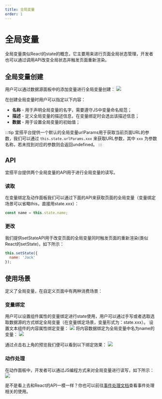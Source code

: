 ```yaml
---
title: 全局变量
order: 1
---
```

# 全局变量
全局变量类似React的state的概念，它主要用来进行页面全局状态管理，开发者也可以通过调用API改变全局状态并触发页面重新渲染。

## 全局变量创建
用户可以通过数据源面板中的添加变量进行全局变量创建：
![](https://img.alicdn.com/imgextra/i2/O1CN01jY7s9Q1bxFF9TwD2J_!!6000000003531-2-tps-3580-2016.png)

在创建全局变量时用户可以指定以下内容：
* **名称** - 用于声明全局变量的名字，需要遵守JS中变量命名规范；
* **描述** - 定义全局变量的描述信息，在变量绑定时会透出该描述信息；
* **数据** - 用于设置全局变量的初始值；

:::tip
宜搭平台提供一个默认的全局变量urlParams用于获取当前页面URL的参数，我们可以通过 ```this.state.urlParams.xxx``` 来获取URL参数，其中 ```xxx``` 为参数名称，若未找到对应的参数则会返回undefined。
:::
## API
宜搭平台提供两个全局变量的API用于进行全局变量的读写。
### 读取
在变量绑定及动作面板我们可以通过下面的API来获取页面的全局变量（变量绑定场景可以省略this，直接用state.xxx）：
```js
const name = this.state.name;
```

### 更改
我们提供setStateAPI用于改变页面的全局变量同时触发页面的重新渲染(类似React的setState)，如下所示：
```js
this.setState({
  name: 'Jack'
});
```

## 使用场景
定义了全局变量，在自定义页面中有两种消费场景：
### 变量绑定
用户可以设置组件属性的变量绑定进行state使用，用户可以通过手写或者选取选取数据源的方式绑定全局变量（在变量绑定场景，变量形式为：state.xxx）。
设置文本组件的内容属性绑定变量：
![](https://img.alicdn.com/imgextra/i2/O1CN01L3sqI91hNsLtVnIre_!!6000000004266-2-tps-3582-2018.png)
将内容数据绑定为全局变量中名为name的变量：
![](https://img.alicdn.com/imgextra/i3/O1CN01YeyBuQ1hNsLzlLWjp_!!6000000004266-2-tps-3580-2018.png)

通过点击右上角的预览我们便可以看到以下绑定效果：
![](https://img.alicdn.com/imgextra/i3/O1CN01Y9eIAn1tUXVM3M3HW_!!6000000005905-2-tps-3582-2016.png)

### 动作处理
在动作面板中，开发者可以通过JS编程方式来对全局变量进行读写，如下所示：
![](https://img.alicdn.com/imgextra/i3/O1CN01JafCG01qNilM7wQjo_!!6000000005484-2-tps-3582-2018.png)

是不是看上去和React的API一模一样？你也可以前往[事件处理文档](guide/concept/event.md)查看事件处理相关的使用。